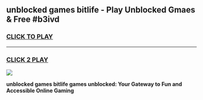 
## unblocked games bitlife - Play Unblocked Gmaes & Free #b3ivd
<h3>
<a href="https://news.freeplayer.one?title=unblocked_games_bitlife&ref=03M">CLICK TO PLAY</a></h3>
<hr>

<h3>
<a href="https://news.freeplayer.one?title=unblocked_games_bitlife&ref=03M">CLICK 2 PLAY</a>
  
</h3>

<a href="https://news.freeplayer.one?title=unblocked_games_bitlife&ref=03M"><img src="https://clearcache.store/games.png"></a>


**unblocked games bitlife games unblocked: Your Gateway to Fun and Accessible Online Gaming**
